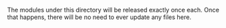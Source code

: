 The modules under this directory will be released exactly once each. Once that happens, there will be no need to ever
update any files here.

